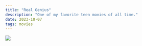 ```yaml
---
title: "Real Genius"
description: "One of my favorite teen movies of all time."
date: 2023-10-07
tags: movies
---
```



![](/images/real-genius.png)
